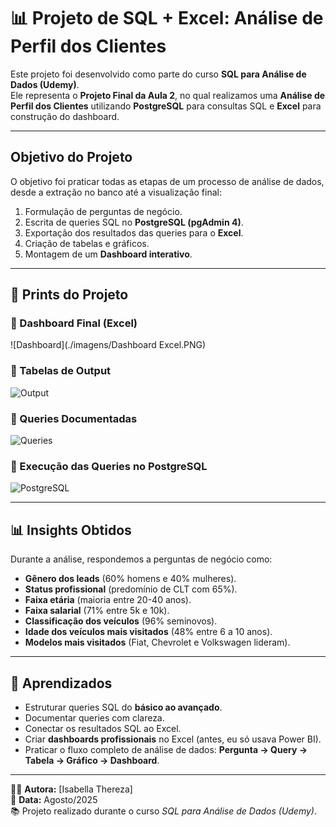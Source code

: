 # 📊 Projeto de SQL + Excel: Análise de Perfil dos Clientes

Este projeto foi desenvolvido como parte do curso **SQL para Análise de Dados (Udemy)**.  
Ele representa o **Projeto Final da Aula 2**, no qual realizamos uma **Análise de Perfil dos Clientes** utilizando **PostgreSQL** para consultas SQL e **Excel** para construção do dashboard.

---

## Objetivo do Projeto
O objetivo foi praticar todas as etapas de um processo de análise de dados, desde a extração no banco até a visualização final:

1. Formulação de perguntas de negócio.
2. Escrita de queries SQL no **PostgreSQL (pgAdmin 4)**.
3. Exportação dos resultados das queries para o **Excel**.
4. Criação de tabelas e gráficos.
5. Montagem de um **Dashboard interativo**.

---

## 📸 Prints do Projeto

### 🔹 Dashboard Final (Excel)
![Dashboard](./imagens/Dashboard Excel.PNG)

### 🔹 Tabelas de Output
![Output](./imagens/Output.PNG)

### 🔹 Queries Documentadas
![Queries](./imagens/Queries.PNG)

### 🔹 Execução das Queries no PostgreSQL
![PostgreSQL](./imagens/PostgreSQL.PNG)

---

## 📊 Insights Obtidos
Durante a análise, respondemos a perguntas de negócio como:
- **Gênero dos leads** (60% homens e 40% mulheres).  
- **Status profissional** (predomínio de CLT com 65%).  
- **Faixa etária** (maioria entre 20-40 anos).  
- **Faixa salarial** (71% entre 5k e 10k).  
- **Classificação dos veículos** (96% seminovos).  
- **Idade dos veículos mais visitados** (48% entre 6 a 10 anos).  
- **Modelos mais visitados** (Fiat, Chevrolet e Volkswagen lideram).  

---

## 🚀 Aprendizados
- Estruturar queries SQL do **básico ao avançado**.  
- Documentar queries com clareza.  
- Conectar os resultados SQL ao Excel.  
- Criar **dashboards profissionais** no Excel (antes, eu só usava Power BI).  
- Praticar o fluxo completo de análise de dados: **Pergunta → Query → Tabela → Gráfico → Dashboard**.  

---


👩‍💻 **Autora:** [Isabella Thereza]  
📅 **Data:** Agosto/2025  
📚 Projeto realizado durante o curso *SQL para Análise de Dados (Udemy)*.
